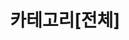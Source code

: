 ---
title: "카테고리[전체]"
layout: categories
permalink: /categories/
author_profile: true
sidebar:
  nav: "sidebar-contents"
---